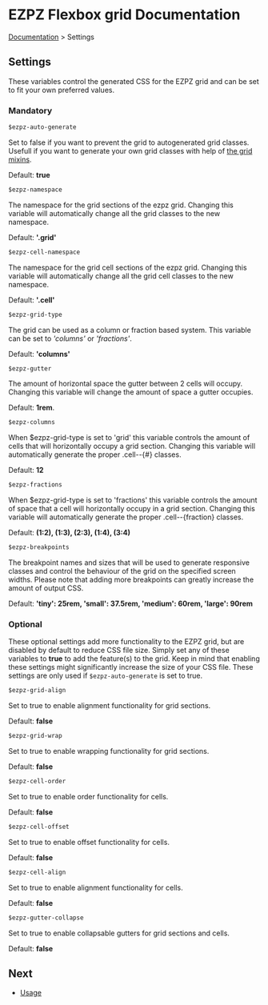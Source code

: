 # EZPZ Flexbox grid Documentation

[Documentation](docs.md) > Settings

## Settings
These variables control the generated CSS for the EZPZ grid and can be set to fit your own preferred values.

### Mandatory

```sass
$ezpz-auto-generate
```
Set to false if you want to prevent the grid to autogenerated grid classes. Usefull if you want to generate your own grid classes with help of [the grid mixins](mixins.md).

Default: **true**

```sass
$ezpz-namespace
```
The namespace for the grid sections of the ezpz grid. Changing this variable will automatically change all the grid classes to the new namespace.

Default: **'.grid'**

```sass
$ezpz-cell-namespace
```
The namespace for the grid cell sections of the ezpz grid. Changing this variable will automatically change all the grid cell classes to the new namespace.

Default: **'.cell'**

```sass
$ezpz-grid-type
```
The grid can be used as a column or fraction based system. This variable can be set to *'columns'* or *'fractions'*.

Default: **'columns'**

```sass
$ezpz-gutter
```
The amount of horizontal space the gutter between 2 cells will occupy. Changing this variable will change the amount of space a gutter occupies.

Default: **1rem**.

```sass
$ezpz-columns
```
When $ezpz-grid-type is set to 'grid' this variable controls the amount of cells that will horizontally occupy a grid section. Changing this variable will automatically generate the proper .cell--{#} classes.

Default: **12**

```sass
$ezpz-fractions
```
When $ezpz-grid-type is set to 'fractions' this variable controls the amount of space that a cell will horizontally occupy in a grid section. Changing this variable will automatically generate the proper .cell--{fraction} classes.

Default: **(1:2), (1:3), (2:3), (1:4), (3:4)**

```sass
$ezpz-breakpoints
```
The breakpoint names and sizes that will be used to generate responsive classes and control the behaviour of the grid on the specified screen widths. Please note that adding more breakpoints can greatly increase the amount of output CSS.

Default: **'tiny': 25rem, 'small': 37.5rem, 'medium': 60rem, 'large': 90rem**

### Optional
These optional settings add more functionality to the EZPZ grid, but are disabled by default to reduce CSS file size. Simply set any of these variables to **true** to add the feature(s) to the grid. Keep in mind that enabling these settings might significantly increase the size of your CSS file. These settings are only used if ```$ezpz-auto-generate``` is set to true.

```sass
$ezpz-grid-align
```
Set to true to enable alignment functionality for grid sections.

Default: **false**

```sass
$ezpz-grid-wrap
```
Set to true to enable wrapping functionality for grid sections.

Default: **false**

```sass
$ezpz-cell-order
```
Set to true to enable order functionality for cells.

Default: **false**

```sass
$ezpz-cell-offset
```
Set to true to enable offset functionality for cells.

Default: **false**

```sass
$ezpz-cell-align
```
Set to true to enable alignment functionality for cells.

Default: **false**

```sass
$ezpz-gutter-collapse
```
Set to true to enable collapsable gutters for grid sections and cells.

Default: **false**

## Next
* [Usage](usage.md)
